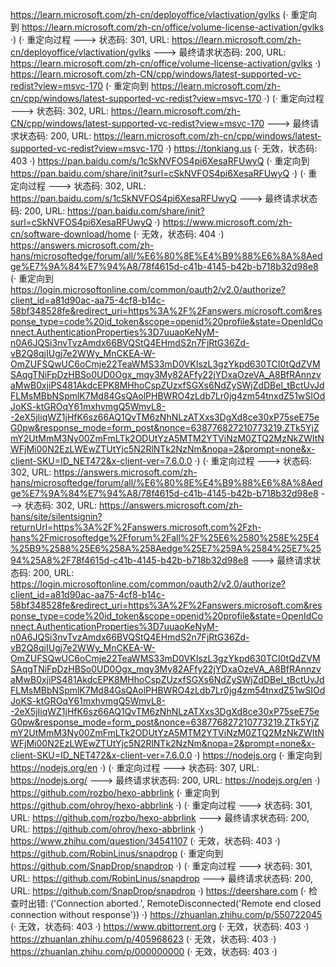 https://learn.microsoft.com/zh-cn/deployoffice/vlactivation/gvlks (· 重定向到 https://learn.microsoft.com/zh-cn/office/volume-license-activation/gvlks ·)
(· 重定向过程 ---> 状态码: 301, URL: https://learn.microsoft.com/zh-cn/deployoffice/vlactivation/gvlks ---> 最终请求状态码: 200, URL: https://learn.microsoft.com/zh-cn/office/volume-license-activation/gvlks ·)
https://learn.microsoft.com/zh-CN/cpp/windows/latest-supported-vc-redist?view=msvc-170 (· 重定向到 https://learn.microsoft.com/zh-cn/cpp/windows/latest-supported-vc-redist?view=msvc-170 ·)
(· 重定向过程 ---> 状态码: 302, URL: https://learn.microsoft.com/zh-CN/cpp/windows/latest-supported-vc-redist?view=msvc-170 ---> 最终请求状态码: 200, URL: https://learn.microsoft.com/zh-cn/cpp/windows/latest-supported-vc-redist?view=msvc-170 ·)
https://tonkiang.us (· 无效，状态码: 403 ·)
https://pan.baidu.com/s/1cSkNVFOS4pi6XesaRFUwyQ (· 重定向到 https://pan.baidu.com/share/init?surl=cSkNVFOS4pi6XesaRFUwyQ ·)
(· 重定向过程 ---> 状态码: 302, URL: https://pan.baidu.com/s/1cSkNVFOS4pi6XesaRFUwyQ ---> 最终请求状态码: 200, URL: https://pan.baidu.com/share/init?surl=cSkNVFOS4pi6XesaRFUwyQ ·)
https://www.microsoft.com/zh-cn/software-download/home (· 无效，状态码: 404 ·)
https://answers.microsoft.com/zh-hans/microsoftedge/forum/all/%E6%80%8E%E4%B9%88%E6%8A%8Aedge%E7%9A%84%E7%94%A8/78f4615d-c41b-4145-b42b-b718b32d98e8 (· 重定向到 https://login.microsoftonline.com/common/oauth2/v2.0/authorize?client_id=a81d90ac-aa75-4cf8-b14c-58bf348528fe&redirect_uri=https%3A%2F%2Fanswers.microsoft.com&response_type=code%20id_token&scope=openid%20profile&state=OpenIdConnect.AuthenticationProperties%3D7uuaoKeNyM-n0A6JQSi3nvTvzAmdx66BVQStQ4EHmdS2n7FjRtG36Zd-vB2Q8qjIUgj7e2WWy_MnCKEA-W-OmZUFSQwUC6oCmje22TeaWMS33mD0VKIszL3gzYkpd630TCI0tQdZVMSAqgTNiFpDzHBSo0UD0Ogx_mqy3My82AFfy22jYDxaOzeVA_A8BfRAnnzvaMwB0xjiPS481AkdcEPK8MHhoCspZUzxfSGXs6NdZySWjZdDBel_tBctUvJdFLMsMBbNSpmlK7Md84GsQAolPHBWRO4zLdb7Lr0jg4zm54tnxdZ51wSIOdJoKS-ktGROqY61mxhvmgQ5WmvL8--2eX5jIiqWZ1jHfK6sz66AQ1QvTM6zNhNLzATXxs3DgXd8ce30xP75seE75eG0pw&response_mode=form_post&nonce=638776827210773219.ZTk5YjZmY2UtMmM3Ny00ZmFmLTk2ODUtYzA5MTM2YTViNzM0ZTQ2MzNkZWItNWFjMi00N2EzLWEwZTUtYjc5N2RlNTk2NzNm&nopa=2&prompt=none&x-client-SKU=ID_NET472&x-client-ver=7.6.0.0 ·)
(· 重定向过程 ---> 状态码: 302, URL: https://answers.microsoft.com/zh-hans/microsoftedge/forum/all/%E6%80%8E%E4%B9%88%E6%8A%8Aedge%E7%9A%84%E7%94%A8/78f4615d-c41b-4145-b42b-b718b32d98e8 ---> 状态码: 302, URL: https://answers.microsoft.com/zh-hans/site/silentsignin?returnUrl=https%3A%2F%2Fanswers.microsoft.com%2Fzh-hans%2Fmicrosoftedge%2Fforum%2Fall%2F%25E6%2580%258E%25E4%25B9%2588%25E6%258A%258Aedge%25E7%259A%2584%25E7%2594%25A8%2F78f4615d-c41b-4145-b42b-b718b32d98e8 ---> 最终请求状态码: 200, URL: https://login.microsoftonline.com/common/oauth2/v2.0/authorize?client_id=a81d90ac-aa75-4cf8-b14c-58bf348528fe&redirect_uri=https%3A%2F%2Fanswers.microsoft.com&response_type=code%20id_token&scope=openid%20profile&state=OpenIdConnect.AuthenticationProperties%3D7uuaoKeNyM-n0A6JQSi3nvTvzAmdx66BVQStQ4EHmdS2n7FjRtG36Zd-vB2Q8qjIUgj7e2WWy_MnCKEA-W-OmZUFSQwUC6oCmje22TeaWMS33mD0VKIszL3gzYkpd630TCI0tQdZVMSAqgTNiFpDzHBSo0UD0Ogx_mqy3My82AFfy22jYDxaOzeVA_A8BfRAnnzvaMwB0xjiPS481AkdcEPK8MHhoCspZUzxfSGXs6NdZySWjZdDBel_tBctUvJdFLMsMBbNSpmlK7Md84GsQAolPHBWRO4zLdb7Lr0jg4zm54tnxdZ51wSIOdJoKS-ktGROqY61mxhvmgQ5WmvL8--2eX5jIiqWZ1jHfK6sz66AQ1QvTM6zNhNLzATXxs3DgXd8ce30xP75seE75eG0pw&response_mode=form_post&nonce=638776827210773219.ZTk5YjZmY2UtMmM3Ny00ZmFmLTk2ODUtYzA5MTM2YTViNzM0ZTQ2MzNkZWItNWFjMi00N2EzLWEwZTUtYjc5N2RlNTk2NzNm&nopa=2&prompt=none&x-client-SKU=ID_NET472&x-client-ver=7.6.0.0 ·)
https://nodejs.org (· 重定向到 https://nodejs.org/en ·)
(· 重定向过程 ---> 状态码: 307, URL: https://nodejs.org/ ---> 最终请求状态码: 200, URL: https://nodejs.org/en ·)
https://github.com/rozbo/hexo-abbrlink (· 重定向到 https://github.com/ohroy/hexo-abbrlink ·)
(· 重定向过程 ---> 状态码: 301, URL: https://github.com/rozbo/hexo-abbrlink ---> 最终请求状态码: 200, URL: https://github.com/ohroy/hexo-abbrlink ·)
https://www.zhihu.com/question/34541107 (· 无效，状态码: 403 ·)
https://github.com/RobinLinus/snapdrop (· 重定向到 https://github.com/SnapDrop/snapdrop ·)
(· 重定向过程 ---> 状态码: 301, URL: https://github.com/RobinLinus/snapdrop ---> 最终请求状态码: 200, URL: https://github.com/SnapDrop/snapdrop ·)
https://deershare.com (· 检查时出错: ('Connection aborted.', RemoteDisconnected('Remote end closed connection without response')) ·)
https://zhuanlan.zhihu.com/p/550722045 (· 无效，状态码: 403 ·)
https://www.qbittorrent.org (· 无效，状态码: 403 ·)
https://zhuanlan.zhihu.com/p/405968623 (· 无效，状态码: 403 ·)
https://zhuanlan.zhihu.com/p/000000000 (· 无效，状态码: 403 ·)
